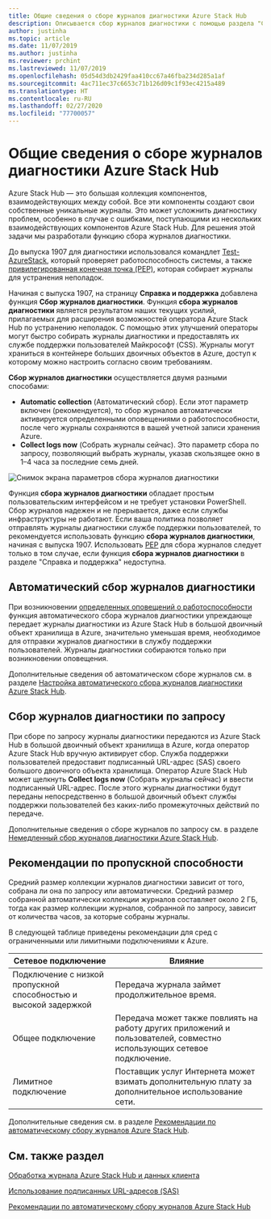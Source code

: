 ```yaml
---
title: Общие сведения о сборе журналов диагностики Azure Stack Hub
description: Описывается сбор журналов диагностики с помощью раздела "Справка и поддержка" в Azure Stack Hub, включая сбор журналов по запросу и автоматический сбор журналов.
author: justinha
ms.topic: article
ms.date: 11/07/2019
ms.author: justinha
ms.reviewer: prchint
ms.lastreviewed: 11/07/2019
ms.openlocfilehash: 05d54d3db2429faa410cc67a46fba234d285a1af
ms.sourcegitcommit: 4ac711ec37c6653c71b126d09c1f93ec4215a489
ms.translationtype: HT
ms.contentlocale: ru-RU
ms.lasthandoff: 02/27/2020
ms.locfileid: "77700057"
---
```

# <a name="overview-of-azure-stack-hub-diagnostic-log-collection"></a>Общие сведения о сборе журналов диагностики Azure Stack Hub 

Azure Stack Hub — это большая коллекция компонентов, взаимодействующих между собой. Все эти компоненты создают свои собственные уникальные журналы. Это может усложнить диагностику проблем, особенно в случае с ошибками, поступающими из нескольких взаимодействующих компонентов Azure Stack Hub. Для решения этой задачи мы разработали функцию сбора журналов диагностики. 

До выпуска 1907 для диагностики использовался командлет [Test-AzureStack](azure-stack-diagnostic-test.md), который проверяет работоспособность системы, а также [привилегированная конечная точка (PEP)](azure-stack-configure-on-demand-diagnostic-log-collection.md#use-the-privileged-endpoint-pep-to-collect-diagnostic-logs), которая собирает журналы для устранения неполадок. 

Начиная с выпуска 1907, на страницу **Справка и поддержка** добавлена функция **Сбор журналов диагностики**. 
Функция **сбора журналов диагностики** является результатом наших текущих усилий, прилагаемых для расширения возможностей оператора Azure Stack Hub по устранению неполадок. С помощью этих улучшений операторы могут быстро собирать журналы диагностики и предоставлять их службе поддержки пользователей Майкрософт (CSS). Журналы могут храниться в контейнере больших двоичных объектов в Azure, доступ к которому можно настроить согласно своим требованиям.    
   
**Сбор журналов диагностики** осуществляется двумя разными способами:

- **Automatic collection** (Автоматический сбор). Если этот параметр включен (рекомендуется), то сбор журналов автоматически активируется определенными оповещениями о работоспособности, после чего журналы сохраняются в вашей учетной записи хранения Azure.
- **Collect logs now** (Собрать журналы сейчас). Это параметр сбора по запросу, позволяющий выбрать журналы, указав скользящее окно в 1–4 часа за последние семь дней.

![Снимок экрана параметров сбора журналов диагностики](media/azure-stack-automatic-log-collection/azure-stack-log-collection-overview.png)

Функция **сбора журналов диагностики** обладает простым пользовательским интерфейсом и не требует установки PowerShell. Сбор журналов надежен и не прерывается, даже если службы инфраструктуры не работают.
Если ваша политика позволяет отправлять журналы диагностики службе поддержки пользователей, то рекомендуется использовать функцию **сбора журналов диагностики**, начиная с выпуска 1907. Использовать [PEP](azure-stack-configure-on-demand-diagnostic-log-collection.md#use-the-privileged-endpoint-pep-to-collect-diagnostic-logs) для сбора журналов следует только в том случае, если функция **сбора журналов диагностики** в разделе "Справка и поддержка" недоступна.

## <a name="automatic-diagnostic-log-collection"></a>Автоматический сбор журналов диагностики 

При возникновении [определенных оповещений о работоспособности](azure-stack-configure-automatic-diagnostic-log-collection.md#automatic-diagnostic-log-collection-alerts) функция автоматического сбора журналов диагностики упреждающе передает журналы диагностики из Azure Stack Hub в большой двоичный объект хранилища в Azure, значительно уменьшая время, необходимое для отправки журналов диагностики в службу поддержки пользователей. Журналы диагностики собираются только при возникновении оповещения.  

Дополнительные сведения об автоматическом сборе журналов см. в разделе [Настройка автоматического сбора журналов диагностики Azure Stack Hub](azure-stack-configure-automatic-diagnostic-log-collection.md).

## <a name="on-demand-diagnostic-log-collection"></a>Сбор журналов диагностики по запросу

При сборе по запросу журналы диагностики передаются из Azure Stack Hub в большой двоичный объект хранилища в Azure, когда оператор Azure Stack Hub вручную активирует сбор.
Служба поддержки пользователей предоставит подписанный URL-адрес (SAS) своего большого двоичного объекта хранилища. Оператор Azure Stack Hub может щелкнуть **Collect logs now** (Собрать журналы сейчас) и ввести подписанный URL-адрес. После этого журналы диагностики будут переданы непосредственно в большой двоичный объект службы поддержки пользователей без каких-либо промежуточных действий по передаче. 

Дополнительные сведения о сборе журналов по запросу см. в разделе [Немедленный сбор журналов диагностики Azure Stack Hub](azure-stack-configure-on-demand-diagnostic-log-collection.md).

## <a name="bandwidth-considerations"></a>Рекомендации по пропускной способности

Средний размер коллекции журналов диагностики зависит от того, собрана ли она по запросу или автоматически. Средний размер собранной автоматически коллекции журналов составляет около 2 ГБ, тогда как размер коллекции журналов, собранной по запросу, зависит от количества часов, за которые собраны журналы. 

В следующей таблице приведены рекомендации для сред с ограниченными или лимитными подключениями к Azure.

| Сетевое подключение | Влияние |
|--------------------|--------|
| Подключение с низкой пропускной способностью и высокой задержкой | Передача журнала займет продолжительное время. | 
| Общее подключение | Передача может также повлиять на работу других приложений и пользователей, совместно использующих сетевое подключение. |
| Лимитное подключение | Поставщик услуг Интернета может взимать дополнительную плату за дополнительное использование сети. |

Дополнительные сведения см. в разделе [Рекомендации по автоматическому сбору журналов Azure Stack Hub](azure-stack-best-practices-automatic-diagnostic-log-collection.md).

## <a name="see-also"></a>См. также раздел

[Обработка журнала Azure Stack Hub и данных клиента](https://docs.microsoft.com/azure-stack/operator/azure-stack-data-collection)

[Использование подписанных URL-адресов (SAS)](https://docs.microsoft.com/azure/storage/common/storage-dotnet-shared-access-signature-part-1)

[Рекомендации по автоматическому сбору журналов Azure Stack Hub](azure-stack-best-practices-automatic-diagnostic-log-collection.md)

